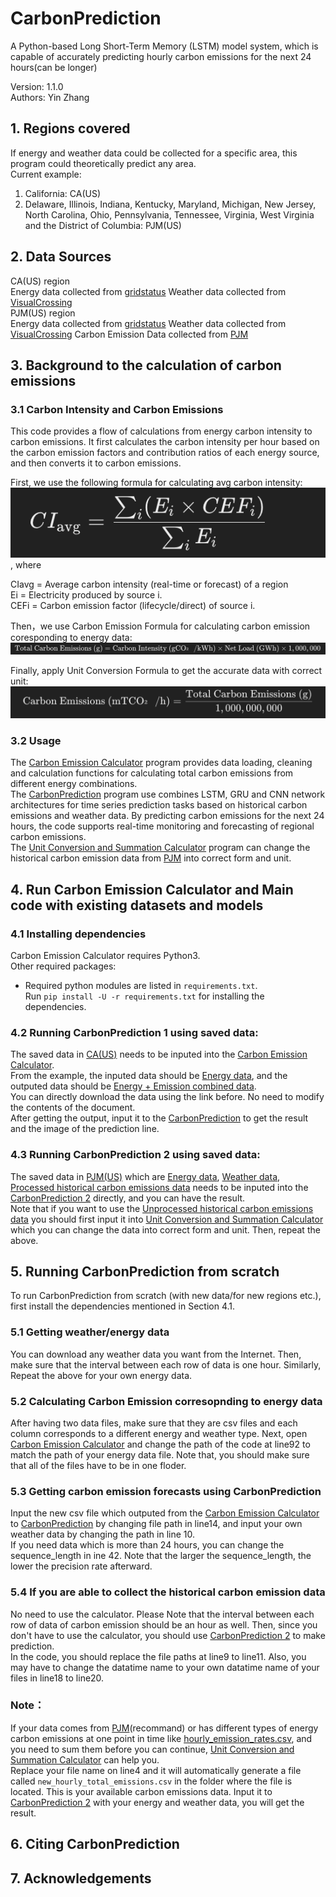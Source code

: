 # CarbonPrediction
A Python-based Long Short-Term Memory (LSTM) model system, which is capable of accurately predicting hourly carbon emissions for the next 24 hours(can be longer)

Version: 1.1.0  
Authors: Yin Zhang

## 1. Regions covered  
If energy and weather data could be collected for a specific area, this program could theoretically predict any area.   
Current example:  
1. California: CA(US)   
2. Delaware, Illinois, Indiana, Kentucky, Maryland, Michigan, New Jersey, North Carolina, Ohio, Pennsylvania, Tennessee, Virginia, West Virginia and the District of Columbia: PJM(US)

## 2. Data Sources
CA(US) region  
 Energy data collected from [gridstatus](https://www.gridstatus.io/graph/fuel-mix?iso=caiso&date=2024-07-15to2024-07-29](https://www.gridstatus.io/graph/fuel-mix?iso=caiso&date=2024-07-15to2024-07-29)) Weather data collected from [VisualCrossing](https://www.visualcrossing.com/weather/weather-data-services)   
PJM(US) region  
 Energy data collected from [gridstatus](https://www.gridstatus.io/graph/fuel-mix?iso=pjm&date=2023-10-31to2024-10-31) Weather data collected from [VisualCrossing](https://www.visualcrossing.com/weather/weather-data-services/new%20york/metric/2023-11-01/2024-10-31) Carbon Emission Data collected from [PJM](https://dataminer2.pjm.com/feed/hourly_emission_rates.)
 
## 3. Background to the calculation of carbon emissions
### 3.1 Carbon Intensity and Carbon Emissions  
This code provides a flow of calculations from energy carbon intensity to carbon emissions. It first calculates the carbon intensity per hour based on the carbon emission factors and contribution ratios of each energy source, and then converts it to carbon emissions.

First, we use the following formula for calculating avg carbon intensity:
![Carbon Intensity Formula](image/Carbon%20Intensity%20Formula.png)
 , where

CIavg = Average carbon intensity (real-time or forecast) of a region  
Ei = Electricity produced by source i.  
CEFi = Carbon emission factor (lifecycle/direct) of source i.

Then，we use Carbon Emission Formula for calculating carbon emission coresponding to energy data:
![Carbon Emission Formula](image/Carbon%20Emission%20Formula.png)  

Finally, apply Unit Conversion Formula to get the accurate data with correct unit:
![Unit Conversion Formula](image/Unit%20Conversion%20Formula.png)  


### 3.2 Usage  
The [Carbon Emission Calculator](src/Carbon_Emission_Calculator_2.py) program provides data loading, cleaning and calculation functions for calculating total carbon emissions from different energy combinations.  
The [CarbonPrediction](src/CarbonPrediction%201.py) program use combines LSTM, GRU and CNN network architectures for time series prediction tasks based on historical carbon emissions and weather data. By predicting carbon emissions for the next 24 hours, the code supports real-time monitoring and forecasting of regional carbon emissions.  
The [Unit Conversion and Summation Calculator](src/Unit%20Conversion%20and%20Summation%20Calculator.py) program can change the historical carbon emission data from [PJM](https://dataminer2.pjm.com/feed/hourly_emission_rates.) into correct form and unit.

## 4. Run Carbon Emission Calculator and Main code with existing datasets and models
### 4.1 Installing dependencies

Carbon Emission Calculator requires Python3.  
Other required packages:

- Required python modules are listed in `requirements.txt`.  
  Run `pip install -U -r requirements.txt` for installing the dependencies.

### 4.2 Running CarbonPrediction 1 using saved data:
The saved data in [CA(US)](data/CA(US)) needs to be inputed into the [Carbon Emission Calculator](src/Carbon_Emission_Calculator_2.py).  
From the example, the inputed data should be [Energy data](data/CAISO%205%20minute%20standardized%20data_2024-07-15T00_00_00-07_00_2024-07-29T23_59_59.999000-07_00.csv), and the outputed data should be [Energy + Emission combined data](data/combined_energy_data_with_emission_2.csv).  
You can directly download the data using the link before. No need to modify the contents of the document.  
After getting the output, input it to the [CarbonPrediction](src/CarbonPrediction%201.py) to get the result and the image of the prediction line.

### 4.3 Running CarbonPrediction 2 using saved data:  
The saved data in [PJM(US)](data/PJM(US)) which are [Energy data](data/PJM(US)/PJM%205%20minute%20standardized%20data_2024-09-30T00_00_00-04_00_2024-10-30T23_59_59.999000-04_00.csv), [Weather data](data/PJM(US)/new%20york%202024-09-30%20to%202024-10-30.csv), [Processed historical carbon emissions data](data/PJM(US)/new_hourly_total_emissions.csv) needs to be inputed into the [CarbonPrediction 2](src/CarbonPrediction%202.py) directly, and you can have the result.  
Note that if you want to use the [Unprocessed historical carbon emissions data](data/PJM(US)/hourly_emission_rates.csv) you should first input it into [Unit Conversion and Summation Calculator](src/Unit%20Conversion%20and%20Summation%20Calculator.py) which you can change the data into correct form and unit. Then, repeat the above.

## 5. Running CarbonPrediction from scratch
To run CarbonPrediction from scratch (with new data/for new regions etc.), first install the dependencies mentioned in Section 4.1.  
### 5.1 Getting weather/energy data     
You can download any weather data you want from the Internet. Then, make sure that the interval between each row of data is one hour. Similarly, Repeat the above for your own energy data. 
### 5.2 Calculating Carbon Emission corresopnding to energy data    
After having two data files, make sure that they are csv files and each column corresponds to a different energy and weather type. Next, open [Carbon Emission Calculator](src/Carbon_Emission_Calculator_2.py) and change the path of the code at line92 to match the path of your energy data file. Note that, you should make sure that all of the files have to be in one floder. 
### 5.3 Getting carbon emission forecasts using CarbonPrediction  
Input the new csv file which outputed from the [Carbon Emission Calculator](src/Carbon_Emission_Calculator_2.py) to [CarbonPrediction](src/CarbonPrediction%201.py) by changing file path in line14, and input your own weather data by changing the path in line 10.  
If you need data which is more than 24 hours, you can change the sequence_length in ine 42. Note that the larger the sequence_length, the lower the precision rate afterward.  
### 5.4 If you are able to collect the historical carbon emission data  
No need to use the calculator. Please Note that the interval between each row of data of carbon emission should be an hour as well. Then, since you don't have to use the calculator, you should use [CarbonPrediction 2](src/CarbonPrediction%202.py) to make prediction.  
In the code, you should replace the file paths at line9 to line11. Also, you may have to change the datatime name to your own datatime name of your files in line18 to line20. 
### Note：  
If your data comes from [PJM](https://dataminer2.pjm.com/feed/hourly_emission_rates.)(recommand) or has different types of energy carbon emissions at one point in time like [hourly_emission_rates.csv](data/PJM(US)/hourly_emission_rates.csv), and you need to sum them before you can continue, [Unit Conversion and Summation Calculator](src/Unit%20Conversion%20and%20Summation%20Calculator.py) can help you.  
Replace your file name on line4 and it will automatically generate a file called `new_hourly_total_emissions.csv` in the folder where the file is located. This is your available carbon emissions data. Input it to [CarbonPrediction 2](src/CarbonPrediction%202.py) with your energy and weather data, you will get the result.

## 6. Citing CarbonPrediction
## 7. Acknowledgements





